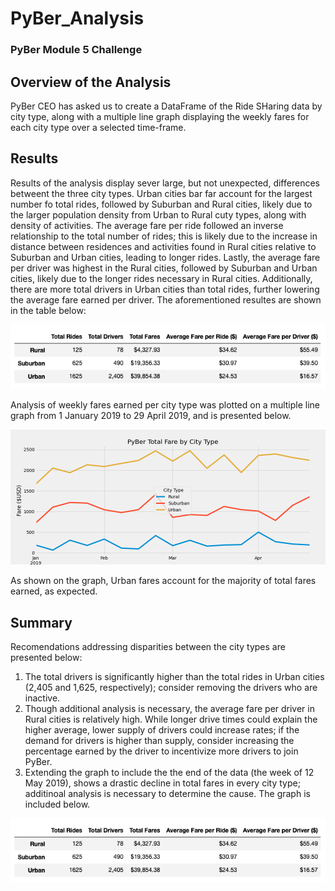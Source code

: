 # PyBer_Analysis

### PyBer Module 5 Challenge

## Overview of the Analysis

PyBer CEO has asked us to create a DataFrame of the Ride SHaring data by city type, along with a multiple line graph displaying the weekly fares for each city type over a selected time-frame. 


## Results

Results of the analysis display sever large, but not unexpected, differences betweent the three city types. Urban cities bar far account for the largest number fo total rides, followed by Suburban and Rural cities, likely due to the larger population density from Urban to Rural cuty types, along with density of activities. The average fare per ride followed an inverse relationship to the total number of rides; this is likely due to the increase in distance between residences and activities found in Rural cities relative to Suburban and Urban cities, leading to longer rides. Lastly, the average fare per driver was highest in the Rural cities, followed by Suburban and Urban cities, likely due to the longer rides necessary in Rural cities. Additionally, there are more total drivers in Urban cities than total rides, further lowering the average fare earned per driver. The aforementioned resultes are shown in the table below:

![PyBer Summary DataFrame](https://github.com/curtissmith291/PyBer_Analysis/blob/main/analysis/pyber_summary_df.png)

Analysis of weekly fares earned per city type was plotted on a multiple line graph from 1 January 2019 to 29 April 2019, and is presented below. 

![PyBer Total Fare by City Type](https://github.com/curtissmith291/PyBer_Analysis/blob/main/analysis/Pyber_fare_summary.png)

As shown on the graph, Urban fares account for the majority of total fares earned, as expected. 

## Summary

Recomendations addressing disparities between the city types are presented below:

1) The total drivers is significantly higher than the total rides in Urban cities (2,405 and 1,625, respectively); consider removing the drivers who are inactive. 
2) Though additional analysis is necessary, the average fare per driver in Rural cities is relatively high. While longer drive times could explain the higher average, lower supply of drivers could increase rates; if the demand for drivers is higher than supply, consider increasing the percentage earned by the driver to incentivize more drivers to join PyBer. 
3) Extending the graph to include the the end of the data (the week of 12 May 2019), shows a drastic decline in total fares in every city type; additinoal analysis is necessary to determine the cause. The graph is included below. 

![Pyber Total Fare by City Type (Expanded Dates)](https://github.com/curtissmith291/PyBer_Analysis/blob/main/analysis/pyber_summary_df.png)
